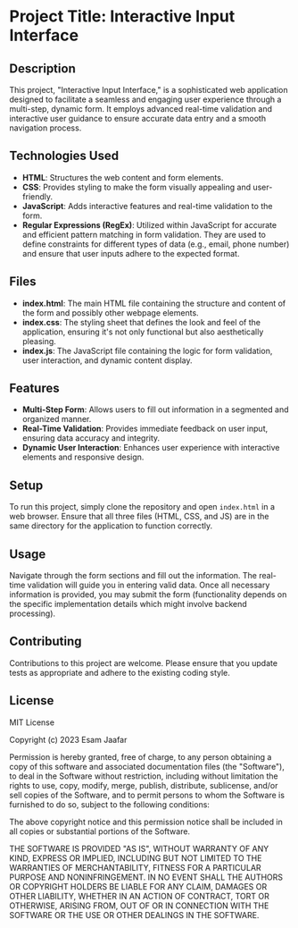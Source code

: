 
# Project Title: Interactive Input Interface

## Description
This project, "Interactive Input Interface," is a sophisticated web application designed to facilitate a seamless and engaging user experience through a multi-step, dynamic form. It employs advanced real-time validation and interactive user guidance to ensure accurate data entry and a smooth navigation process.

## Technologies Used
- **HTML**: Structures the web content and form elements.
- **CSS**: Provides styling to make the form visually appealing and user-friendly.
- **JavaScript**: Adds interactive features and real-time validation to the form.
- **Regular Expressions (RegEx)**: Utilized within JavaScript for accurate and efficient pattern matching in form validation. They are used to define constraints for different types of data (e.g., email, phone number) and ensure that user inputs adhere to the expected format.

## Files
- **index.html**: The main HTML file containing the structure and content of the form and possibly other webpage elements.
- **index.css**: The styling sheet that defines the look and feel of the application, ensuring it's not only functional but also aesthetically pleasing.
- **index.js**: The JavaScript file containing the logic for form validation, user interaction, and dynamic content display.

## Features
- **Multi-Step Form**: Allows users to fill out information in a segmented and organized manner.
- **Real-Time Validation**: Provides immediate feedback on user input, ensuring data accuracy and integrity.
- **Dynamic User Interaction**: Enhances user experience with interactive elements and responsive design.

## Setup
To run this project, simply clone the repository and open `index.html` in a web browser. Ensure that all three files (HTML, CSS, and JS) are in the same directory for the application to function correctly.

## Usage
Navigate through the form sections and fill out the information. The real-time validation will guide you in entering valid data. Once all necessary information is provided, you may submit the form (functionality depends on the specific implementation details which might involve backend processing).

## Contributing
Contributions to this project are welcome. Please ensure that you update tests as appropriate and adhere to the existing coding style.

## License

MIT License

Copyright (c) 2023 Esam Jaafar

Permission is hereby granted, free of charge, to any person obtaining a copy
of this software and associated documentation files (the "Software"), to deal
in the Software without restriction, including without limitation the rights
to use, copy, modify, merge, publish, distribute, sublicense, and/or sell
copies of the Software, and to permit persons to whom the Software is
furnished to do so, subject to the following conditions:

The above copyright notice and this permission notice shall be included in all
copies or substantial portions of the Software.

THE SOFTWARE IS PROVIDED "AS IS", WITHOUT WARRANTY OF ANY KIND, EXPRESS OR
IMPLIED, INCLUDING BUT NOT LIMITED TO THE WARRANTIES OF MERCHANTABILITY,
FITNESS FOR A PARTICULAR PURPOSE AND NONINFRINGEMENT. IN NO EVENT SHALL THE
AUTHORS OR COPYRIGHT HOLDERS BE LIABLE FOR ANY CLAIM, DAMAGES OR OTHER
LIABILITY, WHETHER IN AN ACTION OF CONTRACT, TORT OR OTHERWISE, ARISING FROM,
OUT OF OR IN CONNECTION WITH THE SOFTWARE OR THE USE OR OTHER DEALINGS IN THE
SOFTWARE.
